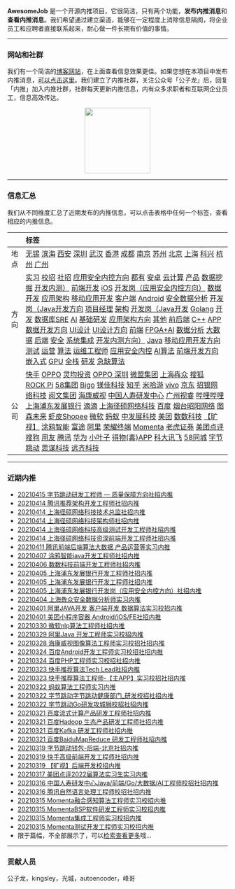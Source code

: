 
 

**AwesomeJob** 是一个开源内推项目，它很简洁，只有两个功能，**发布内推消息**和**查看内推消息**。我们希望通过建立渠道，能够在一定程度上消除信息隔阂，将企业员工和应聘者直接联系起来，耐心做一件长期有价值的事情。

---

### 网站和社群

我们有一个简洁的[博客网站](https://awesomejob.gitee.io/)，在上面查看信息效果更佳。如果您想在本项目中发布内推消息，[可以点击这里](https://wj.qq.com/s2/8043669/40c0)。我们建立了内推社群，关注公众号「公子龙」后，回复「内推」加入内推社群，社群每天更新内推信息，内有众多求职者和互联网企业员工，信息高效传达。

<div align=center><img src="https://img-blog.csdnimg.cn/20210306220847278.jpg?x-oss-process=type_ZmFuZ3poZW5naGVpdGk,shadow_10,text_aHR0cHM6Ly9ibG9nLmNzZG4ubmV0L0RvSmludGlhbg==,size_16,color_FFFFFF,t_70#pic_center" width="150"/></div>


--- 
### 信息汇总

我们从不同维度汇总了近期发布的内推信息，可以点击表格中任何一个标签，查看相应的内推信息。

||标签|
|:---:|:---|
|地点|[无锡](https://awesomejob.gitee.io/tags/无锡)  [滨海](https://awesomejob.gitee.io/tags/滨海)  [西安](https://awesomejob.gitee.io/tags/西安)  [深圳](https://awesomejob.gitee.io/tags/深圳)  [武汉](https://awesomejob.gitee.io/tags/武汉)  [香港](https://awesomejob.gitee.io/tags/香港)  [成都](https://awesomejob.gitee.io/tags/成都)  [南京](https://awesomejob.gitee.io/tags/南京)  [苏州](https://awesomejob.gitee.io/tags/苏州)  [北京](https://awesomejob.gitee.io/tags/北京)  [上海](https://awesomejob.gitee.io/tags/上海)  [科兴](https://awesomejob.gitee.io/tags/科兴)  [杭州](https://awesomejob.gitee.io/tags/杭州)  [广州](https://awesomejob.gitee.io/tags/广州)|
|方向|[实习](https://awesomejob.gitee.io/series/实习)  [校招](https://awesomejob.gitee.io/series/校招)  [社招](https://awesomejob.gitee.io/series/社招)	[应用安全内控方向](https://awesomejob.gitee.io/categories/应用安全内控方向)  [都有](https://awesomejob.gitee.io/categories/都有)  [安卓](https://awesomejob.gitee.io/categories/安卓)  [云计算](https://awesomejob.gitee.io/categories/云计算)  [产品](https://awesomejob.gitee.io/categories/产品)  [数据挖掘](https://awesomejob.gitee.io/categories/数据挖掘)  [开发内测）](https://awesomejob.gitee.io/categories/开发内测）)  [前端开发](https://awesomejob.gitee.io/categories/前端开发)  [iOS](https://awesomejob.gitee.io/categories/ios)  [开发岗（应用安全内控方向）](https://awesomejob.gitee.io/categories/开发岗（应用安全内控方向）)  [数据开发](https://awesomejob.gitee.io/categories/数据开发)  [应用架构](https://awesomejob.gitee.io/categories/应用架构)  [移动应用开发](https://awesomejob.gitee.io/categories/移动应用开发)  [客户端](https://awesomejob.gitee.io/categories/客户端)  [Android](https://awesomejob.gitee.io/categories/android)  [安全数据分析](https://awesomejob.gitee.io/categories/安全数据分析)  [开发岗（Java开发方向](https://awesomejob.gitee.io/categories/开发岗（java开发方向)  [项目经理](https://awesomejob.gitee.io/categories/项目经理)  [架构](https://awesomejob.gitee.io/categories/架构)  [开发岗（Java开发](https://awesomejob.gitee.io/categories/开发岗（java开发)  [Golang](https://awesomejob.gitee.io/categories/golang)  [开发](https://awesomejob.gitee.io/categories/开发)  [数据库SRE](https://awesomejob.gitee.io/categories/数据库sre)  [AI](https://awesomejob.gitee.io/categories/ai)  [基础研发](https://awesomejob.gitee.io/categories/基础研发)  [应用架构方向](https://awesomejob.gitee.io/categories/应用架构方向)  [其他](https://awesomejob.gitee.io/categories/其他)  [前后端](https://awesomejob.gitee.io/categories/前后端)  [C++](https://awesomejob.gitee.io/categories/c++)  [APP](https://awesomejob.gitee.io/categories/app)  [数据开发方向](https://awesomejob.gitee.io/categories/数据开发方向)  [UI设计](https://awesomejob.gitee.io/categories/ui设计)  [UI设计方向](https://awesomejob.gitee.io/categories/ui设计方向)  [前端](https://awesomejob.gitee.io/categories/前端)  [FPGA+AI](https://awesomejob.gitee.io/categories/fpga+ai)  [数据分析](https://awesomejob.gitee.io/categories/数据分析)  [大数据](https://awesomejob.gitee.io/categories/大数据)  [后端](https://awesomejob.gitee.io/categories/后端)  [安全](https://awesomejob.gitee.io/categories/安全)  [系统集成](https://awesomejob.gitee.io/categories/系统集成)  [开发内测方向）](https://awesomejob.gitee.io/categories/开发内测方向）)  [Java](https://awesomejob.gitee.io/categories/java)  [移动应用开发方向](https://awesomejob.gitee.io/categories/移动应用开发方向)  [测试](https://awesomejob.gitee.io/categories/测试)  [运营](https://awesomejob.gitee.io/categories/运营)  [算法](https://awesomejob.gitee.io/categories/算法)  [运维工程师](https://awesomejob.gitee.io/categories/运维工程师)  [应用安全内控](https://awesomejob.gitee.io/categories/应用安全内控)  [AI算法](https://awesomejob.gitee.io/categories/ai算法)  [前端开发方向](https://awesomejob.gitee.io/categories/前端开发方向)  [嵌入式](https://awesomejob.gitee.io/categories/嵌入式)  [GPU](https://awesomejob.gitee.io/categories/gpu)  [全栈](https://awesomejob.gitee.io/categories/全栈)  [研发](https://awesomejob.gitee.io/categories/研发)  [急缺算法](https://awesomejob.gitee.io/categories/急缺算法)|
|公司|[快手](https://awesomejob.gitee.io/tags/快手)  [OPPO](https://awesomejob.gitee.io/tags/oppo)  [灵均投资](https://awesomejob.gitee.io/tags/灵均投资)  [OPPO 深圳](https://awesomejob.gitee.io/tags/oppo-深圳)  [微盟集团](https://awesomejob.gitee.io/tags/微盟集团)  [上海犇众](https://awesomejob.gitee.io/tags/上海犇众)  [搜狐](https://awesomejob.gitee.io/tags/搜狐)  [ROCK Pi](https://awesomejob.gitee.io/tags/rock-pi)  [58集团](https://awesomejob.gitee.io/tags/58集团)  [Bigo](https://awesomejob.gitee.io/tags/bigo)  [镁佳科技](https://awesomejob.gitee.io/tags/镁佳科技)  [知乎](https://awesomejob.gitee.io/tags/知乎)  [米哈游](https://awesomejob.gitee.io/tags/米哈游)  [vivo](https://awesomejob.gitee.io/tags/vivo)  [京东](https://awesomejob.gitee.io/tags/京东)  [招银网络科技](https://awesomejob.gitee.io/tags/招银网络科技)  [阅文集团](https://awesomejob.gitee.io/tags/阅文集团)  [海康威视](https://awesomejob.gitee.io/tags/海康威视)  [中国人寿研发中心](https://awesomejob.gitee.io/tags/中国人寿研发中心)  [广州视睿](https://awesomejob.gitee.io/tags/广州视睿)  [哔哩哔哩](https://awesomejob.gitee.io/tags/哔哩哔哩)  [上海浦东发展银行](https://awesomejob.gitee.io/tags/上海浦东发展银行)  [滴滴](https://awesomejob.gitee.io/tags/滴滴)  [上海径硕网络科技](https://awesomejob.gitee.io/tags/上海径硕网络科技)  [百度](https://awesomejob.gitee.io/tags/百度)  [烟台昭阳网络](https://awesomejob.gitee.io/tags/烟台昭阳网络)  [图森未来](https://awesomejob.gitee.io/tags/图森未来)  [虾皮Shopee](https://awesomejob.gitee.io/tags/虾皮shopee)  [微软](https://awesomejob.gitee.io/tags/微软)  [蚂蚁](https://awesomejob.gitee.io/tags/蚂蚁)  [中发展科技](https://awesomejob.gitee.io/tags/中发展科技)  [美团](https://awesomejob.gitee.io/tags/美团)  [数数科技](https://awesomejob.gitee.io/tags/数数科技)  [【旷视】](https://awesomejob.gitee.io/tags/【旷视】)  [涂鸦智能](https://awesomejob.gitee.io/tags/涂鸦智能)  [富途](https://awesomejob.gitee.io/tags/富途)  [阿里](https://awesomejob.gitee.io/tags/阿里)  [荣耀终端](https://awesomejob.gitee.io/tags/荣耀终端)  [Momenta](https://awesomejob.gitee.io/tags/momenta)  [老虎证券](https://awesomejob.gitee.io/tags/老虎证券)  [美团点评](https://awesomejob.gitee.io/tags/美团点评)  [搜狗](https://awesomejob.gitee.io/tags/搜狗)  [用友](https://awesomejob.gitee.io/tags/用友)  [腾讯](https://awesomejob.gitee.io/tags/腾讯)  [华为](https://awesomejob.gitee.io/tags/华为)  [小叶子](https://awesomejob.gitee.io/tags/小叶子)  [得物(毒)APP](https://awesomejob.gitee.io/tags/得物(毒)app)  [科大讯飞](https://awesomejob.gitee.io/tags/科大讯飞)  [58同城](https://awesomejob.gitee.io/tags/58同城)  [字节跳动](https://awesomejob.gitee.io/tags/字节跳动)  [思谋科技](https://awesomejob.gitee.io/tags/思谋科技)  [远齐科技](https://awesomejob.gitee.io/tags/远齐科技)|
--- 

### 近期内推 
- [20210415  字节跳动研发工程师 — 质量保障方向社招内推](https://awesomejob.gitee.io/posts/jobs/job_163)
- [20210414  腾讯推荐架构开发工程师社招内推](https://awesomejob.gitee.io/posts/jobs/job_162)
- [20210414  上海径硕网络科技技术总监社招内推](https://awesomejob.gitee.io/posts/jobs/job_161)
- [20210414  上海径硕网络科技架构师社招内推](https://awesomejob.gitee.io/posts/jobs/job_160)
- [20210414  上海径硕网络科技高级测试开发工程师社招内推](https://awesomejob.gitee.io/posts/jobs/job_159)
- [20210414  上海径硕网络科技资深前端开发工程师社招内推](https://awesomejob.gitee.io/posts/jobs/job_158)
- [20210411  腾讯前端后端算法大数据 产品运营等实习内推](https://awesomejob.gitee.io/posts/jobs/job_157)
- [20210407  涂鸦智能java开发工程师社招内推](https://awesomejob.gitee.io/posts/jobs/job_156)
- [20210406  数数科技前端开发工程师社招内推](https://awesomejob.gitee.io/posts/jobs/job_155)
- [20210405  上海浦东发展银行开发工程师社招内推](https://awesomejob.gitee.io/posts/jobs/job_154)
- [20210405  上海浦东发展银行开发工程师社招内推](https://awesomejob.gitee.io/posts/jobs/job_153)
- [20210405  上海浦东发展银行开发岗（应用安全内控方向）社招内推](https://awesomejob.gitee.io/posts/jobs/job_152)
- [20210404  上海犇众安全数据分析师实习内推](https://awesomejob.gitee.io/posts/jobs/job_151)
- [20210401  阿里JAVA开发 客户端开发 数据算法实习校招内推](https://awesomejob.gitee.io/posts/jobs/job_150)
- [20210401  美团小程序容器 Android/iOS/FE社招内推](https://awesomejob.gitee.io/posts/jobs/job_149)
- [20210330  微软nlp算法工程师社招内推](https://awesomejob.gitee.io/posts/jobs/job_148)
- [20210329  阿里Java 开发工程师实习校招内推](https://awesomejob.gitee.io/posts/jobs/job_147)
- [20210328  海康威视图像算法工程师实习校招社招内推](https://awesomejob.gitee.io/posts/jobs/job_146)
- [20210324  百度Android开发工程师实习校招社招内推](https://awesomejob.gitee.io/posts/jobs/job_145)
- [20210324  百度PHP工程师实习校招社招内推](https://awesomejob.gitee.io/posts/jobs/job_144)
- [20210323  快手推荐算法Tech Lead社招内推](https://awesomejob.gitee.io/posts/jobs/job_143)
- [20210323  快手推荐算法工程师-【主APP】实习校招社招内推](https://awesomejob.gitee.io/posts/jobs/job_142)
- [20210322  蚂蚁算法工程师实习内推](https://awesomejob.gitee.io/posts/jobs/job_141)
- [20210322  字节跳动字节跳动健康部门_研发校招社招内推](https://awesomejob.gitee.io/posts/jobs/job_140)
- [20210322  字节跳动Go研发攻城狮校招社招内推](https://awesomejob.gitee.io/posts/jobs/job_139)
- [20210321  百度流式计算产品研发工程师社招内推](https://awesomejob.gitee.io/posts/jobs/job_138)
- [20210321  百度Hadoop 生态产品研发工程师社招内推](https://awesomejob.gitee.io/posts/jobs/job_137)
- [20210321  百度Kafka 研发工程师社招内推](https://awesomejob.gitee.io/posts/jobs/job_136)
- [20210321  百度BaiduMapReduce 研发工程师社招内推](https://awesomejob.gitee.io/posts/jobs/job_135)
- [20210319  字节跳动钱包-后端-北京社招内推](https://awesomejob.gitee.io/posts/jobs/job_134)
- [20210319  快手高级前端开发工程师社招内推](https://awesomejob.gitee.io/posts/jobs/job_133)
- [20210319  【旷视】后端开发校招内推](https://awesomejob.gitee.io/posts/jobs/job_132)
- [20210317  美团点评2022届算法实习生实习内推](https://awesomejob.gitee.io/posts/jobs/job_131)
- [20210316  中国人寿研发中心Java/前端/Go/大数据/AI工程师校招社招内推](https://awesomejob.gitee.io/posts/jobs/job_130)
- [20210316  腾讯自然语言处理工程师校招社招内推](https://awesomejob.gitee.io/posts/jobs/job_129)
- [20210315  Momenta融合感知算法工程师实习校招内推](https://awesomejob.gitee.io/posts/jobs/job_128)
- [20210315  MomentaBSP软件研发工程师实习校招内推](https://awesomejob.gitee.io/posts/jobs/job_127)
- [20210315  Momenta集成工程师实习校招内推](https://awesomejob.gitee.io/posts/jobs/job_126)
- [20210315  Momenta测试开发工程师实习校招内推](https://awesomejob.gitee.io/posts/jobs/job_125)
- 限于篇幅，不全部展示了，可以[检索查看更多](https://awesomejob.gitee.io/)哦...
--- 
### 贡献人员
公子龙，kingsley，光城，autoencoder，峰哥